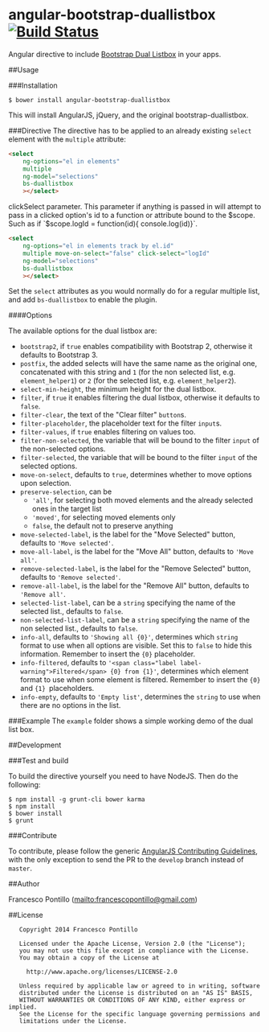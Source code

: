 angular-bootstrap-duallistbox [![Build Status](https://travis-ci.org/frapontillo/angular-bootstrap-duallistbox.png)](https://travis-ci.org/frapontillo/angular-bootstrap-duallistbox)
========================

Angular directive to include [Bootstrap Dual Listbox](https://github.com/istvan-ujjmeszaros/bootstrap-duallistbox) in your apps.

##Usage

###Installation
```shell
$ bower install angular-bootstrap-duallistbox
```

This will install AngularJS, jQuery, and the original bootstrap-duallistbox.

###Directive
The directive has to be applied to an already existing `select` element with the `multiple` attribute:

```html
<select
	ng-options="el in elements"
	multiple
    ng-model="selections"
    bs-duallistbox
	></select>
```

clickSelect parameter. This parameter if anything is passed in will attempt to pass in a clicked option's id to a function or attribute bound to the $scope. Such as if `$scope.logId = function(id){ console.log(id)}`.

```html
<select
	ng-options="el in elements track by el.id"
	multiple move-on-select="false" click-select="logId"
    ng-model="selections"
    bs-duallistbox
	></select>
```

Set the `select` attributes as you would normally do for a regular multiple list, and add `bs-duallistbox` to enable the plugin.

####Options

The available options for the dual listbox are:

- `bootstrap2`, if `true` enables compatibility with Bootstrap 2, otherwise it defaults to Bootstrap 3.
- `postfix`, the added selects will have the same name as the original one, concatenated with this string and `1`
  (for the non selected list, e.g. `element_helper1`) or `2` (for the selected list, e.g. `element_helper2`).
- `select-min-height`, the minimum height for the dual listbox.
- `filter`, if `true` it enables filtering the dual listbox, otherwise it defaults to `false`.
- `filter-clear`, the text of the "Clear filter" `button`s.
- `filter-placeholder`, the placeholder text for the filter `input`s.
- `filter-values`, if `true` enables filtering on values too.
- `filter-non-selected`, the variable that will be bound to the filter `input` of the non-selected options.
- `filter-selected`, the variable that will be bound to the filter `input` of the selected options.
- `move-on-select`, defaults to `true`, determines whether to move options upon selection.
- `preserve-selection`, can be
  - `'all'`, for selecting both moved elements and the already selected ones in the target list
  - `'moved'`, for selecting moved elements only
  - `false`, the default not to preserve anything
- `move-selected-label`, is the label for the "Move Selected" button, defaults to `'Move selected'`.
- `move-all-label`, is the label for the "Move All" button, defaults to `'Move all'`.
- `remove-selected-label`, is the label for the "Remove Selected" button, defaults to `'Remove selected'`.
- `remove-all-label`, is the label for the "Remove All" button, defaults to `'Remove all'`.
- `selected-list-label`, can be a `string` specifying the name of the selected list., defaults to `false`.
- `non-selected-list-label`, can be a `string` specifying the name of the non selected list., defaults to `false`.
- `info-all`, defaults to `'Showing all {0}'`, determines which `string` format to use when all options are visible.
  Set this to `false` to hide this information. Remember to insert the `{0}` placeholder.
- `info-filtered`, defaults to `'<span class="label label-warning">Filtered</span> {0} from {1}'`, determines which
  element format to use when some element is filtered. Remember to insert the `{0}` and `{1} `placeholders.
- `info-empty`, defaults to `'Empty list'`, determines the `string` to use when there are no options in the list.

###Example
The `example` folder shows a simple working demo of the dual list box.

##Development

###Test and build

To build the directive yourself you need to have NodeJS. Then do the following:

```shell
$ npm install -g grunt-cli bower karma
$ npm install
$ bower install
$ grunt
```

###Contribute

To contribute, please follow the generic [AngularJS Contributing Guidelines](https://github.com/angular/angular.js/blob/master/CONTRIBUTING.md), with the only exception to send the PR to the `develop` branch instead of `master`.

##Author

Francesco Pontillo (<mailto:francescopontillo@gmail.com>)

##License

```
   Copyright 2014 Francesco Pontillo

   Licensed under the Apache License, Version 2.0 (the "License");
   you may not use this file except in compliance with the License.
   You may obtain a copy of the License at

     http://www.apache.org/licenses/LICENSE-2.0

   Unless required by applicable law or agreed to in writing, software
   distributed under the License is distributed on an "AS IS" BASIS,
   WITHOUT WARRANTIES OR CONDITIONS OF ANY KIND, either express or implied.
   See the License for the specific language governing permissions and
   limitations under the License.

```
